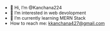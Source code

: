 - 👋 Hi, I’m @Kanchana224
- 👀 I’m interested in web devolopment
- 🌱 I’m currently learning MERN Stack
-    How to reach me: kkanchana427@gmail.com

<!---
Kanchana224/Kanchana224 is a ✨ special ✨ repository because its `README.md` (this file) appears on your GitHub profile.
You can click the Preview link to take a look at your changes.
--->
